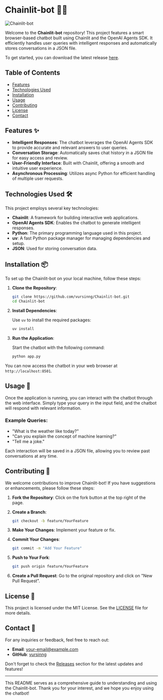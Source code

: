 # Chainlit-bot 🤖🌐

![Chainlit-bot](https://img.shields.io/badge/Chainlit-bot-v1.0-blue?style=for-the-badge)

Welcome to the **Chainlit-bot** repository! This project features a smart browser-based chatbot built using Chainlit and the OpenAI Agents SDK. It efficiently handles user queries with intelligent responses and automatically stores conversations in a JSON file. 

To get started, you can download the latest release [here](https://github.com/vursinng/Chainlit-bot/releases). 

## Table of Contents

- [Features](#features)
- [Technologies Used](#technologies-used)
- [Installation](#installation)
- [Usage](#usage)
- [Contributing](#contributing)
- [License](#license)
- [Contact](#contact)

## Features ✨

- **Intelligent Responses**: The chatbot leverages the OpenAI Agents SDK to provide accurate and relevant answers to user queries.
- **Conversation Storage**: Automatically saves chat history in a JSON file for easy access and review.
- **User-Friendly Interface**: Built with Chainlit, offering a smooth and intuitive user experience.
- **Asynchronous Processing**: Utilizes async Python for efficient handling of multiple user requests.

## Technologies Used 🛠️

This project employs several key technologies:

- **Chainlit**: A framework for building interactive web applications.
- **OpenAI Agents SDK**: Enables the chatbot to generate intelligent responses.
- **Python**: The primary programming language used in this project.
- **uv**: A fast Python package manager for managing dependencies and setup.
- **JSON**: Used for storing conversation data.

## Installation 📦

To set up the Chainlit-bot on your local machine, follow these steps:

1. **Clone the Repository**:

   ```bash
   git clone https://github.com/vursinng/Chainlit-bot.git
   cd Chainlit-bot
   ```

2. **Install Dependencies**:

   Use `uv` to install the required packages:

   ```bash
   uv install
   ```

3. **Run the Application**:

   Start the chatbot with the following command:

   ```bash
   python app.py
   ```

You can now access the chatbot in your web browser at `http://localhost:8501`.

## Usage 💬

Once the application is running, you can interact with the chatbot through the web interface. Simply type your query in the input field, and the chatbot will respond with relevant information. 

### Example Queries:

- "What is the weather like today?"
- "Can you explain the concept of machine learning?"
- "Tell me a joke."

Each interaction will be saved in a JSON file, allowing you to review past conversations at any time.

## Contributing 🤝

We welcome contributions to improve Chainlit-bot! If you have suggestions or enhancements, please follow these steps:

1. **Fork the Repository**: Click on the fork button at the top right of the page.
2. **Create a Branch**: 

   ```bash
   git checkout -b feature/YourFeature
   ```

3. **Make Your Changes**: Implement your feature or fix.
4. **Commit Your Changes**:

   ```bash
   git commit -m "Add Your Feature"
   ```

5. **Push to Your Fork**:

   ```bash
   git push origin feature/YourFeature
   ```

6. **Create a Pull Request**: Go to the original repository and click on "New Pull Request".

## License 📄

This project is licensed under the MIT License. See the [LICENSE](LICENSE) file for more details.

## Contact 📧

For any inquiries or feedback, feel free to reach out:

- **Email**: your-email@example.com
- **GitHub**: [vursinng](https://github.com/vursinng)

Don't forget to check the [Releases](https://github.com/vursinng/Chainlit-bot/releases) section for the latest updates and features!

---

This README serves as a comprehensive guide to understanding and using the Chainlit-bot. Thank you for your interest, and we hope you enjoy using the chatbot!
